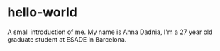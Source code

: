 # hello-world
A small introduction of me. 
My name is Anna Dadnia, I'm a 27 year old graduate student at ESADE in Barcelona. 
